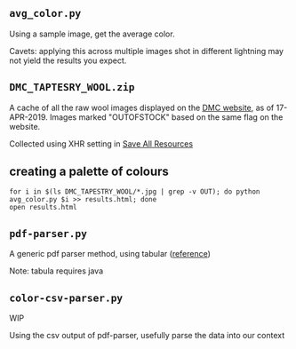 ## `avg_color.py`

Using a sample image, get the average color. 

Cavets: applying this across multiple images shot in different lightning may not yield the results you expect. 

## `DMC_TAPTESRY_WOOL.zip`

A cache of all the raw wool images displayed on the [DMC website](https://www.dmc.com/us/tapestry-wool-100-colors-available-9001711.html), as of 17-APR-2019. Images marked "OUTOFSTOCK" based on the same flag on the website. 

Collected using XHR setting in [Save All Resources](https://chrome.google.com/webstore/detail/save-all-resources/abpdnfjocnmdomablahdcfnoggeeiedb/related?hl=en-US)

## creating a palette of colours

```shell
for i in $(ls DMC_TAPESTRY_WOOL/*.jpg | grep -v OUT); do python avg_color.py $i >> results.html; done
open results.html
```

## `pdf-parser.py`

A generic pdf parser method, using tabular ([reference](https://blog.chezo.uno/tabula-py-extract-table-from-pdf-into-python-dataframe-6c7acfa5f302))

Note: tabula requires java

## `color-csv-parser.py`

WIP

Using the csv output of pdf-parser, usefully parse the data into our context

